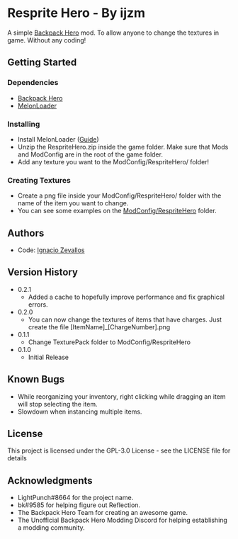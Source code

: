 # Resprite Hero - By ijzm

A simple [Backpack Hero](https://store.steampowered.com/app/1970580/Backpack_Hero/) mod. To allow anyone to change the textures in game. Without any coding!

## Getting Started

### Dependencies

* [Backpack Hero](https://store.steampowered.com/app/1970580/Backpack_Hero/)
* [MelonLoader](https://github.com/LavaGang/MelonLoader)

### Installing

* Install MelonLoader ([Guide](https://melonwiki.xyz))
* Unzip the RespriteHero.zip inside the game folder. Make sure that Mods and ModConfig are in the root of the game folder.
* Add any texture you want to the ModConfig/RespriteHero/ folder!

### Creating Textures

* Create a png file inside your ModConfig/RespriteHero/ folder with the name of the item you want to change.
* You can see some examples on the [ModConfig/RespriteHero](/ModConfig/RespriteHero) folder.

## Authors

* Code: [Ignacio Zevallos](https://IgnacioZevallos.com/)

## Version History

* 0.2.1
	* Added a cache to hopefully improve performance and fix graphical errors.
* 0.2.0
	* You can now change the textures of items that have charges. Just create the file [ItemName]_[ChargeNumber].png
* 0.1.1
	* Change TexturePack folder to ModConfig/RespriteHero
* 0.1.0
	* Initial Release

## Known Bugs

* While reorganizing your inventory, right clicking while dragging an item will stop selecting the item.
* Slowdown when instancing multiple items.

## License

This project is licensed under the GPL-3.0 License - see the LICENSE file for details

## Acknowledgments

* LightPunch#8664 for the project name.
* bk#9585 for helping figure out Reflection.
* The Backpack Hero Team for creating an awesome game.
* The Unofficial Backpack Hero Modding Discord for helping establishing a modding community.

